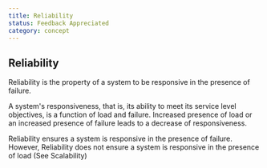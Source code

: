 ```yaml
---
title: Reliability
status: Feedback Appreciated
category: concept
---
```

## Reliability

Reliability is the property of a system to be responsive in the presence of failure.

A system's responsiveness, that is, its ability to meet its service level objectives, is a function of load and failure. Increased presence of load or an increased presence of failure leads to a decrease of responsiveness.

Reliability ensures a system is responsive in the presence of failure. However, Reliability does not ensure a system is responsive in the presence of load (See Scalability)

